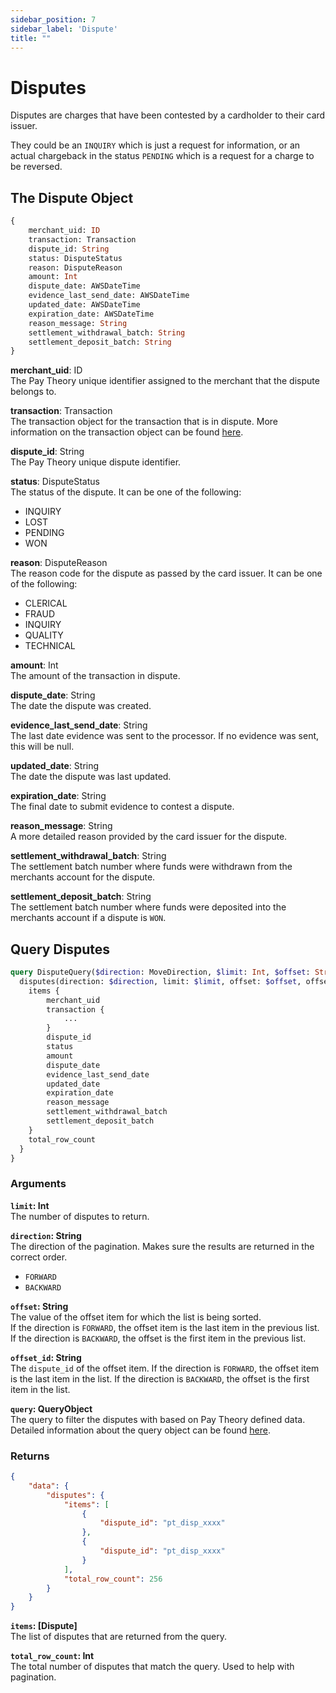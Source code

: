 ```yaml
---
sidebar_position: 7
sidebar_label: 'Dispute'
title: ""
---
```


# Disputes

Disputes are charges that have been contested by a cardholder to their card issuer.

They could be an `INQUIRY` which is just a request for information, or an actual chargeback in the status `PENDING` which is a request for a charge to be reversed.

## The Dispute Object

```graphql
{
    merchant_uid: ID
    transaction: Transaction
    dispute_id: String
    status: DisputeStatus
    reason: DisputeReason
    amount: Int
    dispute_date: AWSDateTime
    evidence_last_send_date: AWSDateTime
    updated_date: AWSDateTime
    expiration_date: AWSDateTime
    reason_message: String
    settlement_withdrawal_batch: String
    settlement_deposit_batch: String
}
```

**merchant_uid**: ID  
The Pay Theory unique identifier assigned to the merchant that the dispute belongs to.

**transaction**: Transaction  
The transaction object for the transaction that is in dispute. More information on the transaction object can be found [here](transaction).

**dispute_id**: String  
The Pay Theory unique dispute identifier.

**status**: DisputeStatus  
The status of the dispute. It can be one of the following:
- INQUIRY
- LOST
- PENDING
- WON

**reason**: DisputeReason  
The reason code for the dispute as passed by the card issuer. It can be one of the following:
- CLERICAL
- FRAUD
- INQUIRY
- QUALITY
- TECHNICAL

**amount**: Int  
The amount of the transaction in dispute.

**dispute_date**: String  
The date the dispute was created.

**evidence_last_send_date**: String  
The last date evidence was sent to the processor. If no evidence was sent, this will be null.

**updated_date**: String  
The date the dispute was last updated.

**expiration_date**: String  
The final date to submit evidence to contest a dispute.

**reason_message**: String  
A more detailed reason provided by the card issuer for the dispute.

**settlement_withdrawal_batch**: String  
The settlement batch number where funds were withdrawn from the merchants account for the dispute.

**settlement_deposit_batch**: String  
The settlement batch number where funds were deposited into the merchants account if a dispute is `WON`.

## Query Disputes

```graphql
query DisputeQuery($direction: MoveDirection, $limit: Int, $offset: String, $offset_id: String, $query: SqlQuery) {
  disputes(direction: $direction, limit: $limit, offset: $offset, offset_id: $offset_id, query: $query) {
    items {
        merchant_uid
        transaction {
            ...
        }
        dispute_id
        status
        amount
        dispute_date
        evidence_last_send_date
        updated_date
        expiration_date
        reason_message
        settlement_withdrawal_batch
        settlement_deposit_batch
    }
    total_row_count
  }
}
```

### Arguments

**`limit`: Int**  
The number of disputes to return.

**`direction`: String**  
The direction of the pagination. Makes sure the results are returned in the correct order.
* `FORWARD`
* `BACKWARD`

**`offset`: String**  
The value of the offset item for which the list is being sorted.  
If the direction is `FORWARD`, the offset item is the last item in the previous list.  
If the direction is `BACKWARD`, the offset is the first item in the previous list.

**`offset_id`: String**  
The `dispute_id` of the offset item. If the direction is `FORWARD`, the offset item is the last item in the list. If the direction is `BACKWARD`, the offset is the first item in the list.

**`query`: QueryObject**  
The query to filter the disputes with based on Pay Theory defined data.  Detailed information about the query object can be found [here](query).

### Returns
```json
{
    "data": {
        "disputes": {
            "items": [
                {
                    "dispute_id": "pt_disp_xxxx"
                },
                {
                    "dispute_id": "pt_disp_xxxx"
                }
            ],
            "total_row_count": 256
        }
    }
}
```


**`items`: [Dispute]**  
The list of disputes that are returned from the query.

**`total_row_count`: Int**  
The total number of disputes that match the query. Used to help with pagination.
